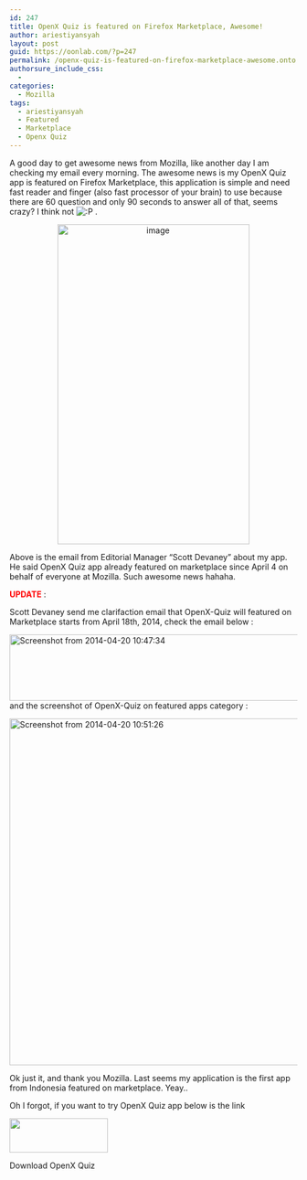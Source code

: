 ```yaml
---
id: 247
title: OpenX Quiz is featured on Firefox Marketplace, Awesome!
author: ariestiyansyah
layout: post
guid: https://oonlab.com/?p=247
permalink: /openx-quiz-is-featured-on-firefox-marketplace-awesome.onto
authorsure_include_css:
  - 
categories:
  - Mozilla
tags:
  - ariestiyansyah
  - Featured
  - Marketplace
  - Openx Quiz
---
```

A good day to get awesome news from Mozilla, like another day I am checking my email every morning. The awesome news is my OpenX Quiz app is featured on Firefox Marketplace, this application is simple and need fast reader and finger (also fast processor of your brain) to use because there are 60 question and only 90 seconds to answer all of that, seems crazy? I think not <img src="https://oonlab.com/wp-includes/images/smilies/icon_razz.gif" alt=":P" class="wp-smiley" /> .

<p style="text-align: center;">
  <a href="http://oonlab.com/wp-content/uploads/2014/04/wpid-screenshot_2014-04-08-09-40-51.png"><img class=" aligncenter" title="Screenshot_2014-04-08-09-40-51.png" alt="image" src="http://oonlab.com/wp-content/uploads/2014/04/wpid-screenshot_2014-04-08-09-40-51.png" width="336" height="560" /></a>
</p>

Above is the email from Editorial Manager &#8220;Scott Devaney&#8221; about my app. He said OpenX Quiz app already featured on marketplace since April 4 on behalf of everyone at Mozilla. Such awesome news hahaha.

**<span style="color: #ff0000;">UPDATE</span>** :

Scott Devaney send me clarifaction email that OpenX-Quiz will featured on Marketplace starts from April 18th, 2014, check the email below :

[<img class="aligncenter size-large wp-image-272" alt="Screenshot from 2014-04-20 10:47:34" src="http://oonlab.com/wp-content/uploads/2014/04/Screenshot-from-2014-04-20-104734-600x116.png" width="600" height="116" />][1]and the screenshot of OpenX-Quiz on featured apps category :

[<img class="aligncenter size-full wp-image-273" alt="Screenshot from 2014-04-20 10:51:26" src="http://oonlab.com/wp-content/uploads/2014/04/Screenshot-from-2014-04-20-105126.png" width="587" height="607" />][2]

Ok just it, and thank you Mozilla. Last seems my application is the first app from Indonesia featured on marketplace. Yeay..

Oh I forgot, if you want to try OpenX Quiz app below is the link

<div style="width: 182px" class="wp-caption aligncenter">
  <a href="https://marketplace.firefox.com/app/openx-quiz"><img alt="" src="https://marketplace.cdn.mozilla.net/media/img/mkt/badges/firefox-marketplace_badge-orange_172_60.png" width="172" height="60" /></a>
  
  <p class="wp-caption-text">
    Download OpenX Quiz
  </p>
</div>

 [1]: http://oonlab.com/wp-content/uploads/2014/04/Screenshot-from-2014-04-20-104734.png
 [2]: http://oonlab.com/wp-content/uploads/2014/04/Screenshot-from-2014-04-20-105126.png